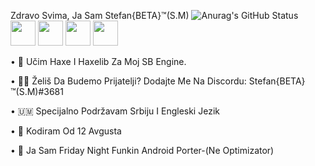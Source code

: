 Zdravo Svima, Ja Sam Stefan{BETA}™(S.M)
![Anurag's GitHub Status](https://github-readme-stats.vercel.app/api?username=stefanbeta2008&show_icons=true&theme=radical)
<img height="40" src="https://raw.githubusercontent.com/StefanBETA2008/SB-Engine/main/art/Visual_Studio_Code_1.35_icon.svg.png">
<img height="40" src="https://raw.githubusercontent.com/StefanBETA2008/SB-Engine/main/art/3826779.png">
<img height="40" src="https://raw.githubusercontent.com/StefanBETA2008/SB-Engine/main/art/4309553.png">
<img height="40" src="https://raw.githubusercontent.com/StefanBETA2008/SB-Engine/main/art/iconOG.png">

 • 📙 Učim Haxe I Haxelib Za Moj SB Engine.

 • 👋🏻 Želiš Da Budemo Prijatelji? Dodajte Me Na Discordu: Stefan{BETA}™(S.M)#3681

 • 🇺🇲 Specijalno Podržavam Srbiju I Engleski Jezik

 • 👀 Kodiram Od 12 Avgusta

 • 📣 Ja Sam Friday Night Funkin Android Porter-(Ne Optimizator)
